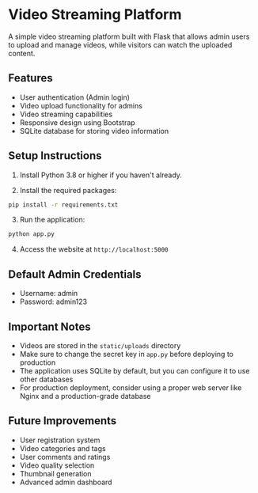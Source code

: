 # Video Streaming Platform

A simple video streaming platform built with Flask that allows admin users to upload and manage videos, while visitors can watch the uploaded content.

## Features

- User authentication (Admin login)
- Video upload functionality for admins
- Video streaming capabilities
- Responsive design using Bootstrap
- SQLite database for storing video information

## Setup Instructions

1. Install Python 3.8 or higher if you haven't already.

2. Install the required packages:
```bash
pip install -r requirements.txt
```

3. Run the application:
```bash
python app.py
```

4. Access the website at `http://localhost:5000`

## Default Admin Credentials
- Username: admin
- Password: admin123

## Important Notes

- Videos are stored in the `static/uploads` directory
- Make sure to change the secret key in `app.py` before deploying to production
- The application uses SQLite by default, but you can configure it to use other databases
- For production deployment, consider using a proper web server like Nginx and a production-grade database

## Future Improvements

- User registration system
- Video categories and tags
- User comments and ratings
- Video quality selection
- Thumbnail generation
- Advanced admin dashboard
